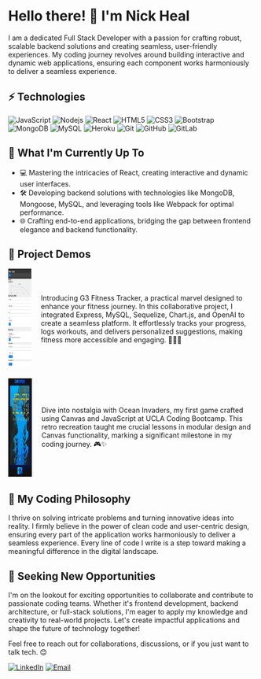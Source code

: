 # Hello there! 👋 I'm Nick Heal

I am a dedicated Full Stack Developer with a passion for crafting robust, scalable backend solutions and creating seamless, user-friendly experiences. My coding journey revolves around building interactive and dynamic web applications, ensuring each component works harmoniously to deliver a seamless experience.

## ⚡ Technologies

![JavaScript](https://img.shields.io/badge/-JavaScript-black?style=flat-square&logo=javascript)
![Nodejs](https://img.shields.io/badge/-Nodejs-black?style=flat-square&logo=Node.js)
![React](https://img.shields.io/badge/-React-black?style=flat-square&logo=react)
![HTML5](https://img.shields.io/badge/-HTML5-E34F26?style=flat-square&logo=html5&logoColor=white)
![CSS3](https://img.shields.io/badge/-CSS3-1572B6?style=flat-square&logo=css3)
![Bootstrap](https://img.shields.io/badge/-Bootstrap-563D7C?style=flat-square&logo=bootstrap)
![MongoDB](https://img.shields.io/badge/-MongoDB-black?style=flat-square&logo=mongodb)
![MySQL](https://img.shields.io/badge/-MySQL-black?style=flat-square&logo=mysql)
![Heroku](https://img.shields.io/badge/-Heroku-430098?style=flat-square&logo=heroku)
![Git](https://img.shields.io/badge/-Git-black?style=flat-square&logo=git)
![GitHub](https://img.shields.io/badge/-GitHub-181717?style=flat-square&logo=github)
![GitLab](https://img.shields.io/badge/-GitLab-FCA121?style=flat-square&logo=gitlab)

## 🚀 What I'm Currently Up To

- 💻 Mastering the intricacies of React, creating interactive and dynamic user interfaces.
- 🛠️ Developing backend solutions with technologies like MongoDB, Mongoose, MySQL, and leveraging tools like Webpack for optimal performance.
- 🌐 Crafting end-to-end applications, bridging the gap between frontend elegance and backend functionality.

## 🚧 Project Demos

<div style="display: flex; align-items: center;">
    <a href='https://github.com/NickUCLA/G3-Fitness-Tracker'><img width="250" height="200" src="./images/screenshot.g3fitness.png"/></a>
    <div style="margin-left: 20px;">
        <p>
            Introducing G3 Fitness Tracker, a practical marvel designed to enhance your fitness journey. In this collaborative project, I integrated Express, MySQL, Sequelize, Chart.js, and OpenAI to create a seamless platform. It effortlessly tracks your progress, logs workouts, and delivers personalized suggestions, making fitness more accessible and engaging. 🏋️‍♂️✨
        </p>
    </div>
</div>

<div style="margin-top: 20px; display: flex; align-items: center;">
    <a href='https://github.com/kwestbrook17/Ocean-Invaders'><img width="195" height="200" src="./images/screenshotoceanInvaders.png"/></a>
    <div style="margin-left: 20px;">
        <p>
            Dive into nostalgia with Ocean Invaders, my first game crafted using Canvas and JavaScript at UCLA Coding Bootcamp. This retro recreation taught me crucial lessons in modular design and Canvas functionality, marking a significant milestone in my coding journey. 🎮✨
        </p>
    </div>
</div>

## 🌱 My Coding Philosophy

I thrive on solving intricate problems and turning innovative ideas into reality. I firmly believe in the power of clean code and user-centric design, ensuring every part of the application works harmoniously to deliver a seamless experience. Every line of code I write is a step toward making a meaningful difference in the digital landscape.

## 🤝 Seeking New Opportunities

I'm on the lookout for exciting opportunities to collaborate and contribute to passionate coding teams. Whether it's frontend development, backend architecture, or full-stack solutions, I'm eager to apply my knowledge and creativity to real-world projects. Let's create impactful applications and shape the future of technology together!

Feel free to reach out for collaborations, discussions, or if you just want to talk tech. 😊

[![LinkedIn](https://img.shields.io/badge/LinkedIn-0077B5?style=for-the-badge&logo=linkedin&logoColor=white)](https://www.linkedin.com/in/nick-heal-8b7a7128b/)
[![Email](https://img.shields.io/badge/Gmail-D14836?style=for-the-badge&logo=gmail&logoColor=white)](nheal179@gmail.com)
